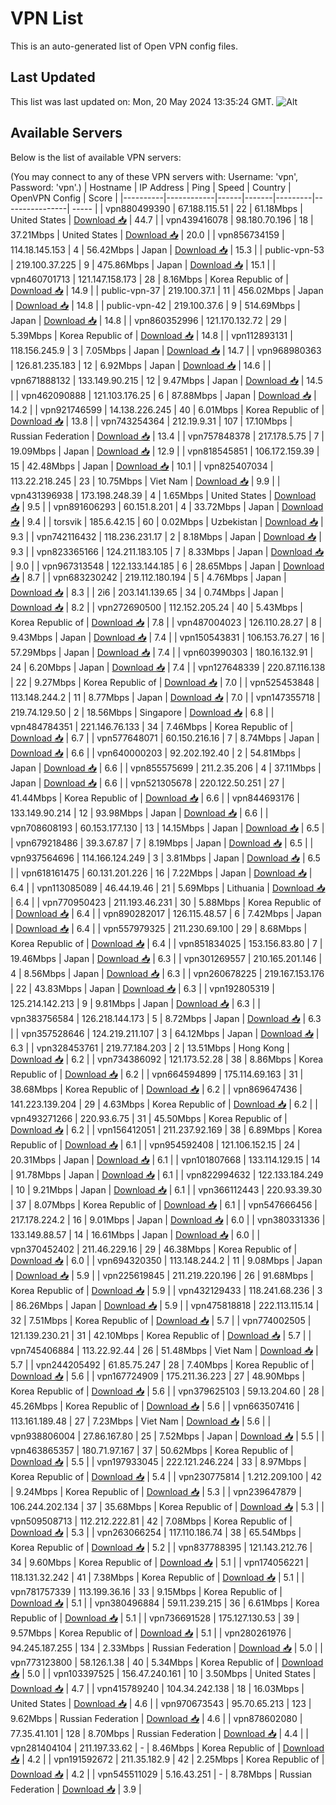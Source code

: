 # VPN List

This is an auto-generated list of Open VPN config files.

## Last Updated

This list was last updated on: Mon, 20 May 2024 13:35:24 GMT.
![Alt](https://repobeats.axiom.co/api/embed/186b98318ef1479477931607c1ad7d823f12451f.svg "Repobeats analytics image")

## Available Servers

Below is the list of available VPN servers:

(You may connect to any of these VPN servers with: Username: 'vpn', Password: 'vpn'.)
| Hostname | IP Address | Ping | Speed | Country | OpenVPN Config | Score |
|----------|------------|------|-------|---------|----------------| ----- |
| vpn880499390 | 67.188.115.51 | 22 | 61.18Mbps | United States | [Download 📥](./configs/server_0_US.ovpn) | 44.7 |
| vpn439416078 | 98.180.70.196 | 18 | 37.21Mbps | United States | [Download 📥](./configs/server_1_US.ovpn) | 20.0 |
| vpn856734159 | 114.18.145.153 | 4 | 56.42Mbps | Japan | [Download 📥](./configs/server_2_JP.ovpn) | 15.3 |
| public-vpn-53 | 219.100.37.225 | 9 | 475.86Mbps | Japan | [Download 📥](./configs/server_3_JP.ovpn) | 15.1 |
| vpn460701713 | 121.147.158.173 | 28 | 8.16Mbps | Korea Republic of | [Download 📥](./configs/server_4_KR.ovpn) | 14.9 |
| public-vpn-37 | 219.100.37.1 | 11 | 456.02Mbps | Japan | [Download 📥](./configs/server_5_JP.ovpn) | 14.8 |
| public-vpn-42 | 219.100.37.6 | 9 | 514.69Mbps | Japan | [Download 📥](./configs/server_6_JP.ovpn) | 14.8 |
| vpn860352996 | 121.170.132.72 | 29 | 5.39Mbps | Korea Republic of | [Download 📥](./configs/server_7_KR.ovpn) | 14.8 |
| vpn112893131 | 118.156.245.9 | 3 | 7.05Mbps | Japan | [Download 📥](./configs/server_8_JP.ovpn) | 14.7 |
| vpn968980363 | 126.81.235.183 | 12 | 6.92Mbps | Japan | [Download 📥](./configs/server_9_JP.ovpn) | 14.6 |
| vpn671888132 | 133.149.90.215 | 12 | 9.47Mbps | Japan | [Download 📥](./configs/server_10_JP.ovpn) | 14.5 |
| vpn462090888 | 121.103.176.25 | 6 | 87.88Mbps | Japan | [Download 📥](./configs/server_11_JP.ovpn) | 14.2 |
| vpn921746599 | 14.138.226.245 | 40 | 6.01Mbps | Korea Republic of | [Download 📥](./configs/server_12_KR.ovpn) | 13.8 |
| vpn743254364 | 212.19.9.31 | 107 | 17.10Mbps | Russian Federation | [Download 📥](./configs/server_13_RU.ovpn) | 13.4 |
| vpn757848378 | 217.178.5.75 | 7 | 19.09Mbps | Japan | [Download 📥](./configs/server_14_JP.ovpn) | 12.9 |
| vpn818545851 | 106.172.159.39 | 15 | 42.48Mbps | Japan | [Download 📥](./configs/server_15_JP.ovpn) | 10.1 |
| vpn825407034 | 113.22.218.245 | 23 | 10.75Mbps | Viet Nam | [Download 📥](./configs/server_16_VN.ovpn) | 9.9 |
| vpn431396938 | 173.198.248.39 | 4 | 1.65Mbps | United States | [Download 📥](./configs/server_17_US.ovpn) | 9.5 |
| vpn891606293 | 60.151.8.201 | 4 | 33.72Mbps | Japan | [Download 📥](./configs/server_18_JP.ovpn) | 9.4 |
| torsvik | 185.6.42.15 | 60 | 0.02Mbps | Uzbekistan | [Download 📥](./configs/server_19_UZ.ovpn) | 9.3 |
| vpn742116432 | 118.236.231.17 | 2 | 8.18Mbps | Japan | [Download 📥](./configs/server_20_JP.ovpn) | 9.3 |
| vpn823365166 | 124.211.183.105 | 7 | 8.33Mbps | Japan | [Download 📥](./configs/server_21_JP.ovpn) | 9.0 |
| vpn967313548 | 122.133.144.185 | 6 | 28.65Mbps | Japan | [Download 📥](./configs/server_22_JP.ovpn) | 8.7 |
| vpn683230242 | 219.112.180.194 | 5 | 4.76Mbps | Japan | [Download 📥](./configs/server_23_JP.ovpn) | 8.3 |
| 2i6 | 203.141.139.65 | 34 | 0.74Mbps | Japan | [Download 📥](./configs/server_24_JP.ovpn) | 8.2 |
| vpn272690500 | 112.152.205.24 | 40 | 5.43Mbps | Korea Republic of | [Download 📥](./configs/server_25_KR.ovpn) | 7.8 |
| vpn487004023 | 126.110.28.27 | 8 | 9.43Mbps | Japan | [Download 📥](./configs/server_26_JP.ovpn) | 7.4 |
| vpn150543831 | 106.153.76.27 | 16 | 57.29Mbps | Japan | [Download 📥](./configs/server_27_JP.ovpn) | 7.4 |
| vpn603990303 | 180.16.132.91 | 24 | 6.20Mbps | Japan | [Download 📥](./configs/server_28_JP.ovpn) | 7.4 |
| vpn127648339 | 220.87.116.138 | 22 | 9.27Mbps | Korea Republic of | [Download 📥](./configs/server_29_KR.ovpn) | 7.0 |
| vpn525453848 | 113.148.244.2 | 11 | 8.77Mbps | Japan | [Download 📥](./configs/server_30_JP.ovpn) | 7.0 |
| vpn147355718 | 219.74.129.50 | 2 | 18.56Mbps | Singapore | [Download 📥](./configs/server_31_SG.ovpn) | 6.8 |
| vpn484784351 | 221.146.76.133 | 34 | 7.46Mbps | Korea Republic of | [Download 📥](./configs/server_32_KR.ovpn) | 6.7 |
| vpn577648071 | 60.150.216.16 | 7 | 8.74Mbps | Japan | [Download 📥](./configs/server_33_JP.ovpn) | 6.6 |
| vpn640000203 | 92.202.192.40 | 2 | 54.81Mbps | Japan | [Download 📥](./configs/server_34_JP.ovpn) | 6.6 |
| vpn855575699 | 211.2.35.206 | 4 | 37.11Mbps | Japan | [Download 📥](./configs/server_35_JP.ovpn) | 6.6 |
| vpn521305678 | 220.122.50.251 | 27 | 41.44Mbps | Korea Republic of | [Download 📥](./configs/server_36_KR.ovpn) | 6.6 |
| vpn844693176 | 133.149.90.214 | 12 | 93.98Mbps | Japan | [Download 📥](./configs/server_37_JP.ovpn) | 6.6 |
| vpn708608193 | 60.153.177.130 | 13 | 14.15Mbps | Japan | [Download 📥](./configs/server_38_JP.ovpn) | 6.5 |
| vpn679218486 | 39.3.67.87 | 7 | 8.19Mbps | Japan | [Download 📥](./configs/server_39_JP.ovpn) | 6.5 |
| vpn937564696 | 114.166.124.249 | 3 | 3.81Mbps | Japan | [Download 📥](./configs/server_40_JP.ovpn) | 6.5 |
| vpn618161475 | 60.131.201.226 | 16 | 7.22Mbps | Japan | [Download 📥](./configs/server_41_JP.ovpn) | 6.4 |
| vpn113085089 | 46.44.19.46 | 21 | 5.69Mbps | Lithuania | [Download 📥](./configs/server_42_LT.ovpn) | 6.4 |
| vpn770950423 | 211.193.46.231 | 30 | 5.88Mbps | Korea Republic of | [Download 📥](./configs/server_43_KR.ovpn) | 6.4 |
| vpn890282017 | 126.115.48.57 | 6 | 7.42Mbps | Japan | [Download 📥](./configs/server_44_JP.ovpn) | 6.4 |
| vpn557979325 | 211.230.69.100 | 29 | 8.68Mbps | Korea Republic of | [Download 📥](./configs/server_45_KR.ovpn) | 6.4 |
| vpn851834025 | 153.156.83.80 | 7 | 19.46Mbps | Japan | [Download 📥](./configs/server_46_JP.ovpn) | 6.3 |
| vpn301269557 | 210.165.201.146 | 4 | 8.56Mbps | Japan | [Download 📥](./configs/server_47_JP.ovpn) | 6.3 |
| vpn260678225 | 219.167.153.176 | 22 | 43.83Mbps | Japan | [Download 📥](./configs/server_48_JP.ovpn) | 6.3 |
| vpn192805319 | 125.214.142.213 | 9 | 9.81Mbps | Japan | [Download 📥](./configs/server_49_JP.ovpn) | 6.3 |
| vpn383756584 | 126.218.144.173 | 5 | 8.72Mbps | Japan | [Download 📥](./configs/server_50_JP.ovpn) | 6.3 |
| vpn357528646 | 124.219.211.107 | 3 | 64.12Mbps | Japan | [Download 📥](./configs/server_51_JP.ovpn) | 6.3 |
| vpn328453761 | 219.77.184.203 | 2 | 13.51Mbps | Hong Kong | [Download 📥](./configs/server_52_HK.ovpn) | 6.2 |
| vpn734386092 | 121.173.52.28 | 38 | 8.86Mbps | Korea Republic of | [Download 📥](./configs/server_53_KR.ovpn) | 6.2 |
| vpn664594899 | 175.114.69.163 | 31 | 38.68Mbps | Korea Republic of | [Download 📥](./configs/server_54_KR.ovpn) | 6.2 |
| vpn869647436 | 141.223.139.204 | 29 | 4.63Mbps | Korea Republic of | [Download 📥](./configs/server_55_KR.ovpn) | 6.2 |
| vpn493271266 | 220.93.6.75 | 31 | 45.50Mbps | Korea Republic of | [Download 📥](./configs/server_56_KR.ovpn) | 6.2 |
| vpn156412051 | 211.237.92.169 | 38 | 6.89Mbps | Korea Republic of | [Download 📥](./configs/server_57_KR.ovpn) | 6.1 |
| vpn954592408 | 121.106.152.15 | 24 | 20.31Mbps | Japan | [Download 📥](./configs/server_58_JP.ovpn) | 6.1 |
| vpn101807668 | 133.114.129.15 | 14 | 91.78Mbps | Japan | [Download 📥](./configs/server_59_JP.ovpn) | 6.1 |
| vpn822994632 | 122.133.184.249 | 10 | 9.21Mbps | Japan | [Download 📥](./configs/server_60_JP.ovpn) | 6.1 |
| vpn366112443 | 220.93.39.30 | 37 | 8.07Mbps | Korea Republic of | [Download 📥](./configs/server_61_KR.ovpn) | 6.1 |
| vpn547666456 | 217.178.224.2 | 16 | 9.01Mbps | Japan | [Download 📥](./configs/server_62_JP.ovpn) | 6.0 |
| vpn380331336 | 133.149.88.57 | 14 | 16.61Mbps | Japan | [Download 📥](./configs/server_63_JP.ovpn) | 6.0 |
| vpn370452402 | 211.46.229.16 | 29 | 46.38Mbps | Korea Republic of | [Download 📥](./configs/server_64_KR.ovpn) | 6.0 |
| vpn694320350 | 113.148.244.2 | 11 | 9.08Mbps | Japan | [Download 📥](./configs/server_65_JP.ovpn) | 5.9 |
| vpn225619845 | 211.219.220.196 | 26 | 91.68Mbps | Korea Republic of | [Download 📥](./configs/server_66_KR.ovpn) | 5.9 |
| vpn432129433 | 118.241.68.236 | 3 | 86.26Mbps | Japan | [Download 📥](./configs/server_67_JP.ovpn) | 5.9 |
| vpn475818818 | 222.113.115.14 | 32 | 7.51Mbps | Korea Republic of | [Download 📥](./configs/server_68_KR.ovpn) | 5.7 |
| vpn774002505 | 121.139.230.21 | 31 | 42.10Mbps | Korea Republic of | [Download 📥](./configs/server_69_KR.ovpn) | 5.7 |
| vpn745406884 | 113.22.92.44 | 26 | 51.48Mbps | Viet Nam | [Download 📥](./configs/server_70_VN.ovpn) | 5.7 |
| vpn244205492 | 61.85.75.247 | 28 | 7.40Mbps | Korea Republic of | [Download 📥](./configs/server_71_KR.ovpn) | 5.6 |
| vpn167724909 | 175.211.36.223 | 27 | 48.90Mbps | Korea Republic of | [Download 📥](./configs/server_72_KR.ovpn) | 5.6 |
| vpn379625103 | 59.13.204.60 | 28 | 45.26Mbps | Korea Republic of | [Download 📥](./configs/server_73_KR.ovpn) | 5.6 |
| vpn663507416 | 113.161.189.48 | 27 | 7.23Mbps | Viet Nam | [Download 📥](./configs/server_74_VN.ovpn) | 5.6 |
| vpn938806004 | 27.86.167.80 | 25 | 7.52Mbps | Japan | [Download 📥](./configs/server_75_JP.ovpn) | 5.5 |
| vpn463865357 | 180.71.97.167 | 37 | 50.62Mbps | Korea Republic of | [Download 📥](./configs/server_76_KR.ovpn) | 5.5 |
| vpn197933045 | 222.121.246.224 | 33 | 8.97Mbps | Korea Republic of | [Download 📥](./configs/server_77_KR.ovpn) | 5.4 |
| vpn230775814 | 1.212.209.100 | 42 | 9.24Mbps | Korea Republic of | [Download 📥](./configs/server_78_KR.ovpn) | 5.3 |
| vpn239647879 | 106.244.202.134 | 37 | 35.68Mbps | Korea Republic of | [Download 📥](./configs/server_79_KR.ovpn) | 5.3 |
| vpn509508713 | 112.212.222.81 | 42 | 7.08Mbps | Korea Republic of | [Download 📥](./configs/server_80_KR.ovpn) | 5.3 |
| vpn263066254 | 117.110.186.74 | 38 | 65.54Mbps | Korea Republic of | [Download 📥](./configs/server_81_KR.ovpn) | 5.2 |
| vpn837788395 | 121.143.212.76 | 34 | 9.60Mbps | Korea Republic of | [Download 📥](./configs/server_82_KR.ovpn) | 5.1 |
| vpn174056221 | 118.131.32.242 | 41 | 7.38Mbps | Korea Republic of | [Download 📥](./configs/server_83_KR.ovpn) | 5.1 |
| vpn781757339 | 113.199.36.16 | 33 | 9.15Mbps | Korea Republic of | [Download 📥](./configs/server_84_KR.ovpn) | 5.1 |
| vpn380496884 | 59.11.239.215 | 36 | 6.61Mbps | Korea Republic of | [Download 📥](./configs/server_85_KR.ovpn) | 5.1 |
| vpn736691528 | 175.127.130.53 | 39 | 9.57Mbps | Korea Republic of | [Download 📥](./configs/server_86_KR.ovpn) | 5.1 |
| vpn280261976 | 94.245.187.255 | 134 | 2.33Mbps | Russian Federation | [Download 📥](./configs/server_87_RU.ovpn) | 5.0 |
| vpn773123800 | 58.126.1.38 | 40 | 5.34Mbps | Korea Republic of | [Download 📥](./configs/server_88_KR.ovpn) | 5.0 |
| vpn103397525 | 156.47.240.161 | 10 | 3.50Mbps | United States | [Download 📥](./configs/server_89_US.ovpn) | 4.7 |
| vpn415789240 | 104.34.242.138 | 18 | 16.03Mbps | United States | [Download 📥](./configs/server_90_US.ovpn) | 4.6 |
| vpn970673543 | 95.70.65.213 | 123 | 9.62Mbps | Russian Federation | [Download 📥](./configs/server_91_RU.ovpn) | 4.6 |
| vpn878602080 | 77.35.41.101 | 128 | 8.70Mbps | Russian Federation | [Download 📥](./configs/server_92_RU.ovpn) | 4.4 |
| vpn281404104 | 211.197.33.62 | - | 8.46Mbps | Korea Republic of | [Download 📥](./configs/server_93_KR.ovpn) | 4.2 |
| vpn191592672 | 211.35.182.9 | 42 | 2.25Mbps | Korea Republic of | [Download 📥](./configs/server_94_KR.ovpn) | 4.2 |
| vpn545511029 | 5.16.43.251 | - | 8.78Mbps | Russian Federation | [Download 📥](./configs/server_95_RU.ovpn) | 3.9 |
